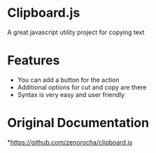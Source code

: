 # Clipboard.js
A great javascript utility project for copying text

# Features
* You can add a button for the action
* Additional options for cut and copy are there
* Syntax is very easy and user friendly

# Original Documentation
*https://github.com/zenorocha/clipboard.js
